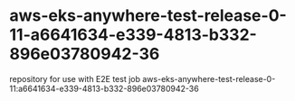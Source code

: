 # aws-eks-anywhere-test-release-0-11-a6641634-e339-4813-b332-896e03780942-36
repository for use with E2E test job aws-eks-anywhere-test-release-0-11:a6641634-e339-4813-b332-896e03780942-36
